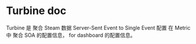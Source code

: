 # Turbine doc
Turbine 是 聚合 Steam 数据 Server-Sent Event to Single Event 配置
在 Metric 中 聚合 SOA 的配置信息， for dashboard 的配置信息。
